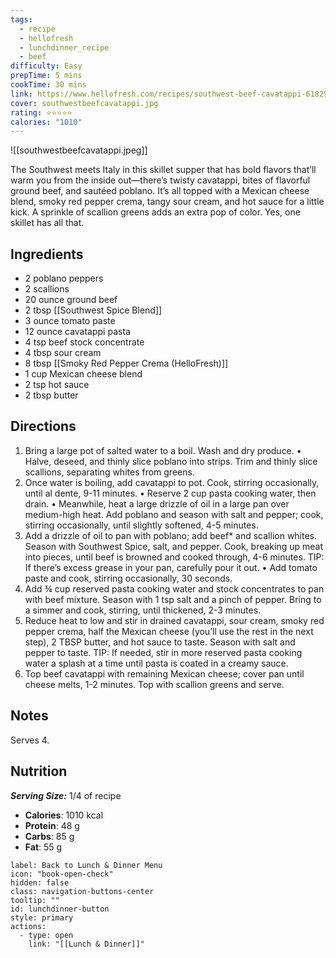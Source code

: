 ```yaml
---
tags:
  - recipe
  - hellofresh
  - lunchdinner_recipe
  - beef
difficulty: Easy
prepTime: 5 mins
cookTime: 30 mins
link: https://www.hellofresh.com/recipes/southwest-beef-cavatappi-61829df61d96cb794f7985f2
cover: southwestbeefcavatappi.jpg
rating: ⭐️⭐️⭐️⭐️⭐️
calories: "1010"
---
```


![[southwestbeefcavatappi.jpeg]]

The Southwest meets Italy in this skillet supper that has bold flavors that’ll warm you from the inside out—there’s twisty cavatappi, bites of flavorful ground beef, and sautéed poblano. It’s all topped with a Mexican cheese blend, smoky red pepper crema, tangy sour cream, and hot sauce for a little kick. A sprinkle of scallion greens adds an extra pop of color. Yes, one skillet has all that.

## Ingredients
- 2 poblano peppers
- 2 scallions
- 20 ounce ground beef
- 2 tbsp [[Southwest Spice Blend]]
- 3 ounce tomato paste
- 12 ounce cavatappi pasta
- 4 tsp beef stock concentrate
- 4 tbsp sour cream
- 8 tbsp [[Smoky Red Pepper Crema (HelloFresh)]]
- 1 cup Mexican cheese blend
- 2 tsp hot sauce
- 2 tbsp butter


## Directions
1. Bring a large pot of salted water to a boil. Wash and dry produce. • Halve, deseed, and thinly slice poblano into strips. Trim and thinly slice scallions, separating whites from greens.
2. Once water is boiling, add cavatappi to pot. Cook, stirring occasionally, until al dente, 9-11 minutes. • Reserve 2 cup pasta cooking water, then drain. • Meanwhile, heat a large drizzle of oil in a large pan over medium-high heat. Add poblano and season with salt and pepper; cook, stirring occasionally, until slightly softened, 4-5 minutes.
3. Add a drizzle of oil to pan with poblano; add beef* and scallion whites. Season with Southwest Spice, salt, and pepper. Cook, breaking up meat into pieces, until beef is browned and cooked through, 4-6 minutes. TIP: If there’s excess grease in your pan, carefully pour it out. • Add tomato paste and cook, stirring occasionally, 30 seconds.
4. Add ¾ cup reserved pasta cooking water and stock concentrates to pan with beef mixture. Season with 1 tsp salt and a pinch of pepper. Bring to a simmer and cook, stirring, until thickened, 2-3 minutes.
5. Reduce heat to low and stir in drained cavatappi, sour cream, smoky red pepper crema, half the Mexican cheese (you’ll use the rest in the next step), 2 TBSP butter, and hot sauce to taste. Season with salt and pepper to taste. TIP: If needed, stir in more reserved pasta cooking water a splash at a time until pasta is coated in a creamy sauce.
6. Top beef cavatappi with remaining Mexican cheese; cover pan until cheese melts, 1-2 minutes. Top with scallion greens and serve.


## Notes
Serves 4.

## Nutrition
***Serving Size:*** 1/4 of recipe
- **Calories**: 1010 kcal
- **Protein**: 48 g
- **Carbs**: 85 g
- **Fat**: 55 g


```meta-bind-button
label: Back to Lunch & Dinner Menu
icon: "book-open-check"
hidden: false
class: navigation-buttons-center
tooltip: ""
id: lunchdinner-button
style: primary
actions:
  - type: open
    link: "[[Lunch & Dinner]]"

```
 
